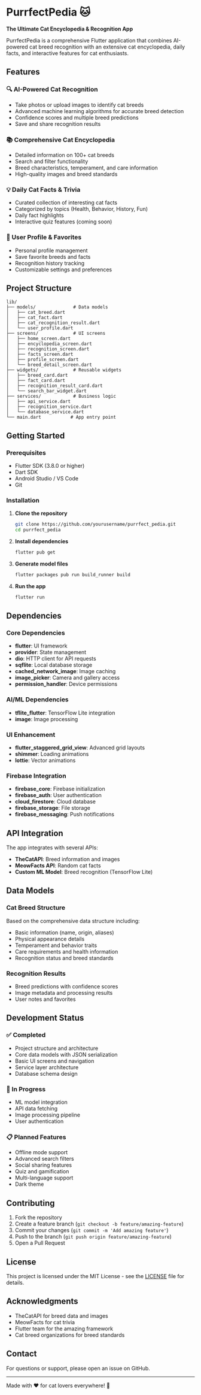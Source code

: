 # PurrfectPedia 🐱

**The Ultimate Cat Encyclopedia & Recognition App**

PurrfectPedia is a comprehensive Flutter application that combines AI-powered cat breed recognition with an extensive cat encyclopedia, daily facts, and interactive features for cat enthusiasts.

## Features

### 🔍 AI-Powered Cat Recognition
- Take photos or upload images to identify cat breeds
- Advanced machine learning algorithms for accurate breed detection
- Confidence scores and multiple breed predictions
- Save and share recognition results

### 📚 Comprehensive Cat Encyclopedia
- Detailed information on 100+ cat breeds
- Search and filter functionality
- Breed characteristics, temperament, and care information
- High-quality images and breed standards

### 💡 Daily Cat Facts & Trivia
- Curated collection of interesting cat facts
- Categorized by topics (Health, Behavior, History, Fun)
- Daily fact highlights
- Interactive quiz features (coming soon)

### 👤 User Profile & Favorites
- Personal profile management
- Save favorite breeds and facts
- Recognition history tracking
- Customizable settings and preferences

## Project Structure

```
lib/
├── models/              # Data models
│   ├── cat_breed.dart
│   ├── cat_fact.dart
│   ├── cat_recognition_result.dart
│   └── user_profile.dart
├── screens/             # UI screens
│   ├── home_screen.dart
│   ├── encyclopedia_screen.dart
│   ├── recognition_screen.dart
│   ├── facts_screen.dart
│   ├── profile_screen.dart
│   └── breed_detail_screen.dart
├── widgets/             # Reusable widgets
│   ├── breed_card.dart
│   ├── fact_card.dart
│   ├── recognition_result_card.dart
│   └── search_bar_widget.dart
├── services/            # Business logic
│   ├── api_service.dart
│   ├── recognition_service.dart
│   └── database_service.dart
└── main.dart           # App entry point
```

## Getting Started

### Prerequisites
- Flutter SDK (3.8.0 or higher)
- Dart SDK
- Android Studio / VS Code
- Git

### Installation

1. **Clone the repository**
   ```bash
   git clone https://github.com/yourusername/purrfect_pedia.git
   cd purrfect_pedia
   ```

2. **Install dependencies**
   ```bash
   flutter pub get
   ```

3. **Generate model files**
   ```bash
   flutter packages pub run build_runner build
   ```

4. **Run the app**
   ```bash
   flutter run
   ```

## Dependencies

### Core Dependencies
- **flutter**: UI framework
- **provider**: State management
- **dio**: HTTP client for API requests
- **sqflite**: Local database storage
- **cached_network_image**: Image caching
- **image_picker**: Camera and gallery access
- **permission_handler**: Device permissions

### AI/ML Dependencies
- **tflite_flutter**: TensorFlow Lite integration
- **image**: Image processing

### UI Enhancement
- **flutter_staggered_grid_view**: Advanced grid layouts
- **shimmer**: Loading animations
- **lottie**: Vector animations

### Firebase Integration
- **firebase_core**: Firebase initialization
- **firebase_auth**: User authentication
- **cloud_firestore**: Cloud database
- **firebase_storage**: File storage
- **firebase_messaging**: Push notifications

## API Integration

The app integrates with several APIs:

- **TheCatAPI**: Breed information and images
- **MeowFacts API**: Random cat facts
- **Custom ML Model**: Breed recognition (TensorFlow Lite)

## Data Models

### Cat Breed Structure
Based on the comprehensive data structure including:
- Basic information (name, origin, aliases)
- Physical appearance details
- Temperament and behavior traits
- Care requirements and health information
- Recognition status and breed standards

### Recognition Results
- Breed predictions with confidence scores
- Image metadata and processing results
- User notes and favorites

## Development Status

### ✅ Completed
- Project structure and architecture
- Core data models with JSON serialization
- Basic UI screens and navigation
- Service layer architecture
- Database schema design

### 🚧 In Progress
- ML model integration
- API data fetching
- Image processing pipeline
- User authentication

### 📋 Planned Features
- Offline mode support
- Advanced search filters
- Social sharing features
- Quiz and gamification
- Multi-language support
- Dark theme

## Contributing

1. Fork the repository
2. Create a feature branch (`git checkout -b feature/amazing-feature`)
3. Commit your changes (`git commit -m 'Add amazing feature'`)
4. Push to the branch (`git push origin feature/amazing-feature`)
5. Open a Pull Request

## License

This project is licensed under the MIT License - see the [LICENSE](LICENSE) file for details.

## Acknowledgments

- TheCatAPI for breed data and images
- MeowFacts for cat trivia
- Flutter team for the amazing framework
- Cat breed organizations for breed standards

## Contact

For questions or support, please open an issue on GitHub.

---

Made with ❤️ for cat lovers everywhere! 🐾

